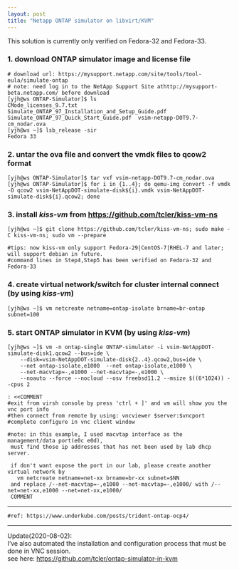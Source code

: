```yaml
---
layout: post
title: "Netapp ONTAP simulator on libvirt/KVM"
---
```


This solution is currently only verified on Fedora-32 and Fedora-33.

### 1. download ONTAP simulator image and license file
```
# download url: https://mysupport.netapp.com/site/tools/tool-eula/simulate-ontap
# note: need log in to the NetApp Support Site athttp://mysupport-beta.netapp.com/ before download
[yjh@ws ONTAP-Simulator]$ ls
CMode_licenses_9.7.txt  Simulate_ONTAP_97_Installation_and_Setup_Guide.pdf  Simulate_ONTAP_97_Quick_Start_Guide.pdf  vsim-netapp-DOT9.7-cm_nodar.ova
[yjh@ws ~]$ lsb_release -sir
Fedora 33
```


### 2. untar the ova file and convert the vmdk files to qcow2 format
```
[yjh@ws ONTAP-Simulator]$ tar vxf vsim-netapp-DOT9.7-cm_nodar.ova
[yjh@ws ONTAP-Simulator]$ for i in {1..4}; do qemu-img convert -f vmdk -O qcow2 vsim-NetAppDOT-simulate-disk${i}.vmdk vsim-NetAppDOT-simulate-disk${i}.qcow2; done
```


### 3. install *kiss-vm* from https://github.com/tcler/kiss-vm-ns
```
[yjh@ws ~]$ git clone https://github.com/tcler/kiss-vm-ns; sudo make -C kiss-vm-ns; sudo vm --prepare

#tips: now kiss-vm only support Fedora-29|CentOS-7|RHEL-7 and later; will support debian in future.
#command lines in Step4,Step5 has been verified on Fedora-32 and Fedora-33
```


### 4. create virtual network/switch for cluster internal connect (by using *kiss-vm*)
```
[yjh@ws ~]$ vm netcreate netname=ontap-isolate brname=br-ontap subnet=100
```


### 5. start ONTAP simulator in KVM (by using *kiss-vm*)
```
[yjh@ws ~]$ vm -n ontap-single ONTAP-simulator -i vsim-NetAppDOT-simulate-disk1.qcow2 --bus=ide \
    --disk=vsim-NetAppDOT-simulate-disk{2..4}.qcow2,bus=ide \
    --net ontap-isolate,e1000  --net ontap-isolate,e1000 \
    --net-macvtap=-,e1000 --net-macvtap=-,e1000 \
    --noauto --force --nocloud --osv freebsd11.2 --msize $((6*1024)) --cpus 2
```

```
: <<COMMENT
#exit from virsh console by press 'ctrl + ]' and vm will show you the vnc port info
#then connect from remote by using: vncviewer $server:$vncport
#complete configure in vnc client window

#note: in this example, I used macvtap interface as the management/data port(e0c e0d),
 must find those ip addresses that has not been used by lab dhcp server.

 if don't want expose the port in our lab, please create another virtual network by
   vm netcreate netname=net-xx brname=br-xx subnet=$NN
 and replace /--net-macvtap=-,e1000 --net-macvtap=-,e1000/ with /--net=net-xx,e1000 --net=net-xx,e1000/
 COMMENT
 ```

---
```
#ref: https://www.underkube.com/posts/trident-ontap-ocp4/
```

---
Update(2020-08-02):  
I‘ve also automated the installation and configuration process that must be done in VNC session.  
see here: https://github.com/tcler/ontap-simulator-in-kvm
